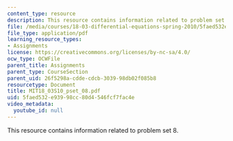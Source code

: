 ```yaml
---
content_type: resource
description: This resource contains information related to problem set 8.
file: /media/courses/18-03-differential-equations-spring-2010/5faed532e93998cc80d4546fcf7fac4e_MIT18_03S10_pset_08.pdf
file_type: application/pdf
learning_resource_types:
- Assignments
license: https://creativecommons.org/licenses/by-nc-sa/4.0/
ocw_type: OCWFile
parent_title: Assignments
parent_type: CourseSection
parent_uid: 26f5298a-cdde-cdcb-3039-98db02f085b8
resourcetype: Document
title: MIT18_03S10_pset_08.pdf
uid: 5faed532-e939-98cc-80d4-546fcf7fac4e
video_metadata:
  youtube_id: null
---
```

This resource contains information related to problem set 8.